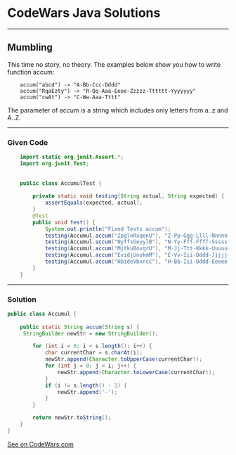# CodeWars Java Solutions

---

## Mumbling

This time no story, no theory. The examples below show you how to write function accum:

```
    accum("abcd") -> "A-Bb-Ccc-Dddd"
    accum("RqaEzty") -> "R-Qq-Aaa-Eeee-Zzzzz-Tttttt-Yyyyyyy"
    accum("cwAt") -> "C-Ww-Aaa-Tttt"
```

The parameter of accum is a string which includes only letters from a..z and A..Z.


---

### Given Code

```Java
    import static org.junit.Assert.*;
    import org.junit.Test;
    
    
    public class AccumulTest {
    
        private static void testing(String actual, String expected) {
            assertEquals(expected, actual);
        }
        @Test
        public void test() {
            System.out.println("Fixed Tests accum");
            testing(Accumul.accum("ZpglnRxqenU"), "Z-Pp-Ggg-Llll-Nnnnn-Rrrrrr-Xxxxxxx-Qqqqqqqq-Eeeeeeeee-Nnnnnnnnnn-Uuuuuuuuuuu");
            testing(Accumul.accum("NyffsGeyylB"), "N-Yy-Fff-Ffff-Sssss-Gggggg-Eeeeeee-Yyyyyyyy-Yyyyyyyyy-Llllllllll-Bbbbbbbbbbb");
            testing(Accumul.accum("MjtkuBovqrU"), "M-Jj-Ttt-Kkkk-Uuuuu-Bbbbbb-Ooooooo-Vvvvvvvv-Qqqqqqqqq-Rrrrrrrrrr-Uuuuuuuuuuu");
            testing(Accumul.accum("EvidjUnokmM"), "E-Vv-Iii-Dddd-Jjjjj-Uuuuuu-Nnnnnnn-Oooooooo-Kkkkkkkkk-Mmmmmmmmmm-Mmmmmmmmmmm");
            testing(Accumul.accum("HbideVbxncC"), "H-Bb-Iii-Dddd-Eeeee-Vvvvvv-Bbbbbbb-Xxxxxxxx-Nnnnnnnnn-Cccccccccc-Ccccccccccc");
        }
    }
```

---

### Solution

```Java
public class Accumul {
    
    public static String accum(String s) {
     StringBuilder newStr = new StringBuilder();

        for (int i = 0; i < s.length(); i++) {
            char currentChar = s.charAt(i);
            newStr.append(Character.toUpperCase(currentChar));
            for (int j = 0; j < i; j++) {
                newStr.append(Character.toLowerCase(currentChar));
            }
            if (i != s.length() - 1) {
                newStr.append('-');
            }
        }

        return newStr.toString();
    }
}
```

[See on CodeWars.com](https://www.codewars.com/kata/5667e8f4e3f572a8f2000039/train/java)